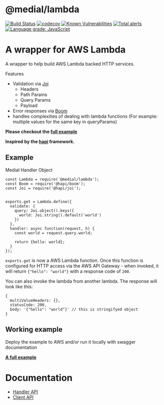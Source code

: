 # @medial/lambda
[![Build Status](https://travis-ci.com/medial-io/lambda.svg?branch=master)](https://travis-ci.com/github/medial-io/lambda)
[![codecov](https://codecov.io/gh/medial-io/lambda/branch/master/graph/badge.svg)](https://codecov.io/gh/medial-io/lambda)
[![Known Vulnerabilities](https://snyk.io/test/github/medial-io/lambda/badge.svg?targetFile=package.json)](https://snyk.io/test/github/medial-io/lambda?targetFile=package.json)
[![Total alerts](https://img.shields.io/lgtm/alerts/g/medial-io/lambda.svg?logo=lgtm&logoWidth=18)](https://lgtm.com/projects/g/medial-io/lambda/alerts/)
[![Language grade: JavaScript](https://img.shields.io/lgtm/grade/javascript/g/medial-io/lambda.svg?logo=lgtm&logoWidth=18)](https://lgtm.com/projects/g/medial-io/lambda/context:javascript)

# A wrapper for AWS Lambda 
A wrapper to help build AWS Lambda backed HTTP services.

Features
 - Validation via [Joi](https://github.com/hapijs/joi)
    - Headers
    - Path Params
    - Query Params
    - Payload
 - Error responses via [Boom](https://github.com/hapijs/boom)
 - handles complexities of dealing with lambda functions (For example: multiple values for the same key in queryParams)

**Please checkout the [full example](https://github.com/medial-io/lambda-example)**

**Inspired by the [hapi](https://hapi.dev/) framework.**

## Example

Medial Handler Object

```
const Lambda = require('@medial/lambda');
const Boom = require('@hapi/boom');
const Joi = require('@hapi/joi');


exports.get = Lambda.define({
  validate: {
    query: Joi.object().keys({
      world: Joi.string().default('world')
    })
  },
  handler: async function(request, h) {
    const world = request.query.world;

    return {hello: world};
  }
});
```
`exports.get` is now a AWS Lambda function. Once this function is configured for HTTP access via the AWS API Gateway - when invoked, it will return ```{"hello": "world"}``` with a response code of `200`.

You can also invoke the lambda from another lambda. The response will look like this: 
```
{
  multiValueHeaders: {},
  statusCode: 200,
  body: '{"hello": "world"}' // this is stringifyed object 
}
```
## Working example
Deploy the example to AWS and/or run it locally with swagger documentation

**[A full example](https://github.com/medial-io/lambda-example)**

# Documentation
 - [Handler API](docs/HANDLER-API.md)
 - [Client API](docs/CLIENT-API.md)
